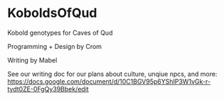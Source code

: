 # KoboldsOfQud
Kobold genotypes for Caves of Qud

Programming + Design by Crom

Writing by Mabel

See our writing doc for our plans about culture, unqiue npcs, and more:
https://docs.google.com/document/d/10C1BGV95p6YShIP3W1vGk-r-tydt0ZE-0FgQy39Bbek/edit
